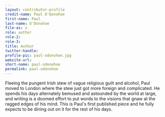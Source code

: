 ```yaml
---
layout: contributor-profile
credit-name: Paul O'Donohoe
first-name: Paul
last-name: O'Donohoe
file-as: o
role: author
role-2:
role-3:
title: Author
twitter-handle:
profile-pic: paul-odonohoe.jpg
website-url:
short-name: paul-odonohoe
permalink: paul-odonohoe
---
```

Fleeing the pungent Irish stew of vague religious guilt and alcohol, Paul moved to London where the stew just got more foreign and complicated. He spends his days alternately bemused and astounded by the world at large, and writing is a doomed effort to put words to the visions that gnaw at the ragged edges of his mind. This is Paul's first published piece and he fully expects to be dining out on it for the rest of his days.
